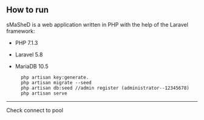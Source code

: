 
## How to run
sMaSheD is a web application written in PHP with the help of the Laravel framework:

* PHP 7.1.3
* Laravel 5.8
* MariaDB 10.5

        php artisan key:generate.
        php artisan migrate --seed
        php artisan db:seed //admin register (administrator--12345678)
        php artisan serve
*****
Check connect to pool
